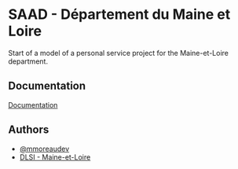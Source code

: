 
# SAAD - Département du Maine et Loire

Start of a model of a personal service project for the Maine-et-Loire department.

## Documentation

[Documentation](https://github.com/mmoreaudev/SAP-Maine-et-Loire/wiki)


## Authors

- [@mmoreaudev](https://www.github.com/mmoreaudev)
- [DLSI - Maine-et-Loire](https://maine-et-loire.fr)
